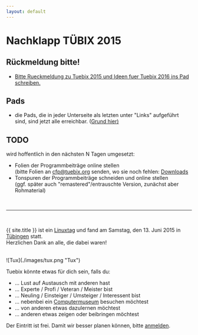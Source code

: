```yaml
---
layout: default
---
```


# Nachklapp TÜBIX 2015

## Rückmeldung bitte!

* <a href="https://tuebix2015.titanpad.com/tuebix-exit">Bitte Rueckmeldung zu Tuebix 2015 und Ideen fuer Tuebix 2016 ins Pad schreiben.</a>

## Pads

  * die Pads, die in jeder Unterseite als letzten unter "Links" aufgeführt sind, sind jetzt alle erreichbar. (<a href="http://help.titanpad.com/discussions/questions/48084-public-pads-not-accessible" target="_blank">Grund hier)</a><br/>

## TODO

wird hoffentlich in den nächsten N Tagen umgesetzt:

* Folien der Programmbeiträge online stellen<br/>
  (bitte Folien an cfp@tuebix.org senden, wo sie noch fehlen: <a href="../downloads/">Downloads</a>
* Tonspuren der Programmbeiträge schneiden und online stellen<br/>
  (ggf. später auch "remastered"/entrauschte Version, zunächst aber Rohmaterial)

<br/> 

<hr/>

<br/> 

{{ site.title }} ist ein <a href="http://de.wikipedia.org/wiki/Linuxtag" target="_blank">Linuxtag</a> und fand am Samstag, den 13. Juni 2015 in <a href="http://de.wikipedia.org/wiki/T%C3%BCbingen" target="_blank">Tübingen</a> statt.<br/>
Herzlichen Dank an alle, die dabei waren!<br/>

<br/> 
![Tux](./images/tux.png "Tux")
<br/> 

Tuebix könnte etwas für dich sein, falls du:

* ... Lust auf Austausch mit anderen hast
* ... Experte / Profi / Veteran / Meister bist
* ... Neuling / Einsteiger / Umsteiger / Interessent bist
* ... nebenbei ein <a href="../programm/klaeren-computermuseum">Computermuseum</a> besuchen möchtest
* ... von anderen etwas dazulernen möchtest
* ... anderen etwas zeigen oder beibringen möchtest

Der Eintritt ist frei. Damit wir besser planen können, bitte <a href="../anmeldung/">anmelden</a>.

